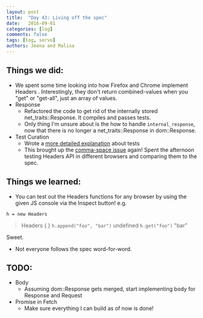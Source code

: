 ```yaml
---
layout: post
title:  "Day 43: Living off the spec"
date:   2016-09-01
categories: [log]
comments: false
tags: [log, servo]
authors: Jeena and Malisa
---
```


## Things we did:
- We spent some time looking into how Firefox and Chrome implement Headers . Interestingly, they don't return combined-values when you "get" or "get-all", just an array of values.
- Response
    - Refactored the code to get rid of the internally stored net_traits::Response. It compiles and passes tests.
    - Only thing I'm unsure about is the how to handle `internal_response`, now that there is no longer a net_traits::Response in dom::Response.
- Test Curation
    - Wrote a [more detailed explanation](https://github.com/servo/servo/issues/11894#issuecomment-244184468) about tests
    - This brought up the [comma-space issue](https://github.com/servo/servo/pull/13004) again! Spent the afternoon testing Headers API in different browsers and comparing them to the spec.

## Things we learned:
- You can test out the Headers functions for any browser by using the given JS console via the Inspect button! e.g.

`h = new Headers`
> Headers {  }
`h.append("foo", "bar")`
> undefined
`h.get("foo")`
> "bar"

Sweet.

- Not everyone follows the spec word-for-word.

## TODO:
- Body
    - Assuming dom::Response gets merged, start implementing body for Response and Request
- Promise in Fetch
    - Make sure everything I can build as of now is done!
